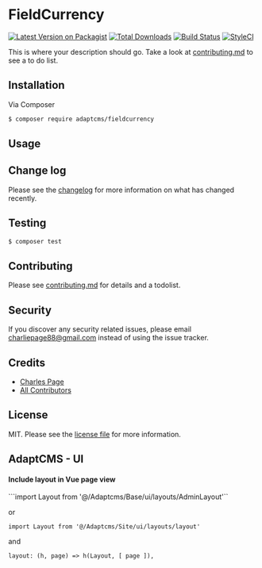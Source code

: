 # FieldCurrency

[![Latest Version on Packagist][ico-version]][link-packagist]
[![Total Downloads][ico-downloads]][link-downloads]
[![Build Status][ico-travis]][link-travis]
[![StyleCI][ico-styleci]][link-styleci]

This is where your description should go. Take a look at [contributing.md](contributing.md) to see a to do list.

## Installation

Via Composer

``` bash
$ composer require adaptcms/fieldcurrency
```

## Usage

## Change log

Please see the [changelog](changelog.md) for more information on what has changed recently.

## Testing

``` bash
$ composer test
```

## Contributing

Please see [contributing.md](contributing.md) for details and a todolist.

## Security

If you discover any security related issues, please email charliepage88@gmail.com instead of using the issue tracker.

## Credits

- [Charles Page][link-author]
- [All Contributors][link-contributors]

## License

MIT. Please see the [license file](license.md) for more information.

[ico-version]: https://img.shields.io/packagist/v/adaptcms/fieldcurrency.svg?style=flat-square
[ico-downloads]: https://img.shields.io/packagist/dt/adaptcms/fieldcurrency.svg?style=flat-square
[ico-travis]: https://img.shields.io/travis/adaptcms/fieldcurrency/master.svg?style=flat-square
[ico-styleci]: https://styleci.io/repos/12345678/shield

[link-packagist]: https://packagist.org/packages/adaptcms/fieldcurrency
[link-downloads]: https://packagist.org/packages/adaptcms/fieldcurrency
[link-travis]: https://travis-ci.org/adaptcms/fieldcurrency
[link-styleci]: https://styleci.io/repos/12345678
[link-author]: https://github.com/adaptcms
[link-contributors]: ../../contributors

## AdaptCMS - UI

#### Include layout in Vue page view

```import Layout from '@/Adaptcms/Base/ui/layouts/AdminLayout'``

or

```import Layout from '@/Adaptcms/Site/ui/layouts/layout'```

and

```layout: (h, page) => h(Layout, [ page ]),```

